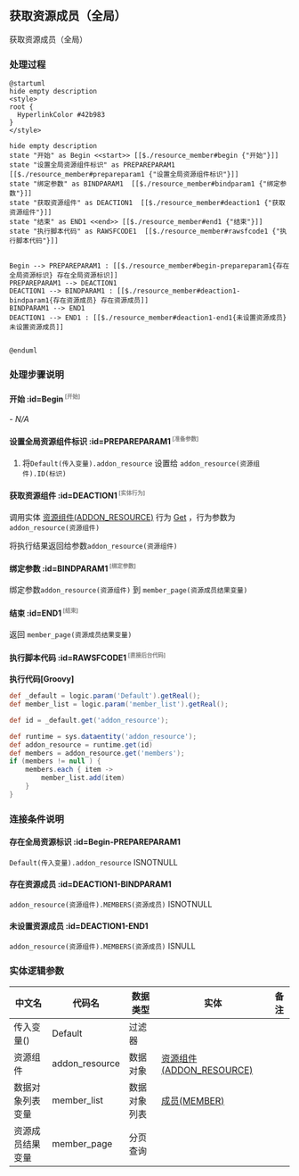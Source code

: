 ## 获取资源成员（全局） <!-- {docsify-ignore-all} -->

   获取资源成员（全局）

### 处理过程

```plantuml
@startuml
hide empty description
<style>
root {
  HyperlinkColor #42b983
}
</style>

hide empty description
state "开始" as Begin <<start>> [[$./resource_member#begin {"开始"}]]
state "设置全局资源组件标识" as PREPAREPARAM1  [[$./resource_member#prepareparam1 {"设置全局资源组件标识"}]]
state "绑定参数" as BINDPARAM1  [[$./resource_member#bindparam1 {"绑定参数"}]]
state "获取资源组件" as DEACTION1  [[$./resource_member#deaction1 {"获取资源组件"}]]
state "结束" as END1 <<end>> [[$./resource_member#end1 {"结束"}]]
state "执行脚本代码" as RAWSFCODE1  [[$./resource_member#rawsfcode1 {"执行脚本代码"}]]


Begin --> PREPAREPARAM1 : [[$./resource_member#begin-prepareparam1{存在全局资源标识} 存在全局资源标识]]
PREPAREPARAM1 --> DEACTION1
DEACTION1 --> BINDPARAM1 : [[$./resource_member#deaction1-bindparam1{存在资源成员} 存在资源成员]]
BINDPARAM1 --> END1
DEACTION1 --> END1 : [[$./resource_member#deaction1-end1{未设置资源成员} 未设置资源成员]]


@enduml
```


### 处理步骤说明

#### 开始 :id=Begin<sup class="footnote-symbol"> <font color=gray size=1>[开始]</font></sup>



*- N/A*
#### 设置全局资源组件标识 :id=PREPAREPARAM1<sup class="footnote-symbol"> <font color=gray size=1>[准备参数]</font></sup>



1. 将`Default(传入变量).addon_resource` 设置给  `addon_resource(资源组件).ID(标识)`

#### 获取资源组件 :id=DEACTION1<sup class="footnote-symbol"> <font color=gray size=1>[实体行为]</font></sup>



调用实体 [资源组件(ADDON_RESOURCE)](module/Base/addon_resource.md) 行为 [Get](module/Base/addon_resource#行为) ，行为参数为`addon_resource(资源组件)`

将执行结果返回给参数`addon_resource(资源组件)`

#### 绑定参数 :id=BINDPARAM1<sup class="footnote-symbol"> <font color=gray size=1>[绑定参数]</font></sup>



绑定参数`addon_resource(资源组件)` 到 `member_page(资源成员结果变量)`
#### 结束 :id=END1<sup class="footnote-symbol"> <font color=gray size=1>[结束]</font></sup>



返回 `member_page(资源成员结果变量)`

#### 执行脚本代码 :id=RAWSFCODE1<sup class="footnote-symbol"> <font color=gray size=1>[直接后台代码]</font></sup>



<p class="panel-title"><b>执行代码[Groovy]</b></p>

```groovy
def _default = logic.param('Default').getReal();
def member_list = logic.param('member_list').getReal();

def id = _default.get('addon_resource');

def runtime = sys.dataentity('addon_resource');
def addon_resource = runtime.get(id)
def members = addon_resource.get('members');
if (members != null ) {
    members.each { item ->
        member_list.add(item)
    }
}
```


### 连接条件说明
#### 存在全局资源标识 :id=Begin-PREPAREPARAM1

`Default(传入变量).addon_resource` ISNOTNULL
#### 存在资源成员 :id=DEACTION1-BINDPARAM1

`addon_resource(资源组件).MEMBERS(资源成员)` ISNOTNULL
#### 未设置资源成员 :id=DEACTION1-END1

`addon_resource(资源组件).MEMBERS(资源成员)` ISNULL


### 实体逻辑参数

|    中文名   |    代码名    |  数据类型    |  实体   |备注 |
| --------| --------| -------- | -------- | --------   |
|传入变量(<i class="fa fa-check"/></i>)|Default|过滤器|||
|资源组件|addon_resource|数据对象|[资源组件(ADDON_RESOURCE)](module/Base/addon_resource.md)||
|数据对象列表变量|member_list|数据对象列表|[成员(MEMBER)](module/Base/member.md)||
|资源成员结果变量|member_page|分页查询|||
